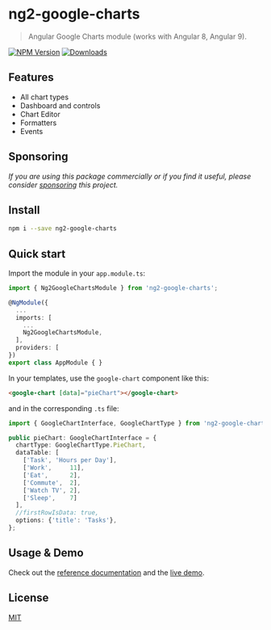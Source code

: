 # ng2-google-charts

> Angular Google Charts module (works with Angular 8, Angular 9).

[![NPM Version][npm-image]][npm-url]
[![Downloads][npm-downloads-image]][npm-downloads-url]

## Features
* All chart types
* Dashboard and controls
* Chart Editor
* Formatters
* Events

## Sponsoring

*If you are using this package commercially or if you find it useful, please
consider [sponsoring][donate-url] this project.*

## Install

```bash
npm i --save ng2-google-charts
```

## Quick start
Import the module in your `app.module.ts`:
```ts
import { Ng2GoogleChartsModule } from 'ng2-google-charts';

@NgModule({
  ...
  imports: [
    ...
    Ng2GoogleChartsModule,
  ],
  providers: [
})
export class AppModule { }
```

In your templates, use the `google-chart` component like this:
```html
<google-chart [data]="pieChart"></google-chart>
```
and in the corresponding `.ts` file:
```ts
import { GoogleChartInterface, GoogleChartType } from 'ng2-google-charts';

public pieChart: GoogleChartInterface = {
  chartType: GoogleChartType.PieChart,
  dataTable: [
    ['Task', 'Hours per Day'],
    ['Work',     11],
    ['Eat',      2],
    ['Commute',  2],
    ['Watch TV', 2],
    ['Sleep',    7]
  ],
  //firstRowIsData: true,
  options: {'title': 'Tasks'},
};
```

## Usage & Demo
Check out the [reference documentation][reference] and the [live demo][example-page].

## License

[MIT](LICENSE.md)

[npm-image]: https://img.shields.io/npm/v/ng2-google-charts.svg
[npm-url]: https://npmjs.org/package/ng2-google-charts
[npm-downloads-image]: https://img.shields.io/npm/dm/ng2-google-charts.svg
[npm-downloads-url]: https://npmjs.org/package/ng2-google-charts
[reference]: https://www.devrandom.it/software/ng2-google-charts/additional-documentation/usage.html
[example-page]: https://www.devrandom.it/software/ng2-google-charts/demo
[donate-url]: https://github.com/gmazzamuto/ng2-google-charts?sponsor=1
